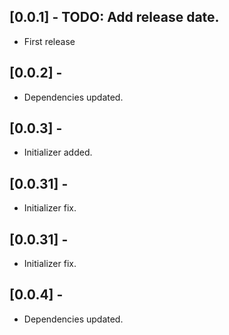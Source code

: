## [0.0.1] - TODO: Add release date.
* First release
## [0.0.2] -
* Dependencies updated.
## [0.0.3] -
* Initializer added.
## [0.0.31] -
* Initializer fix.
## [0.0.31] -
* Initializer fix.
## [0.0.4] -
* Dependencies updated.